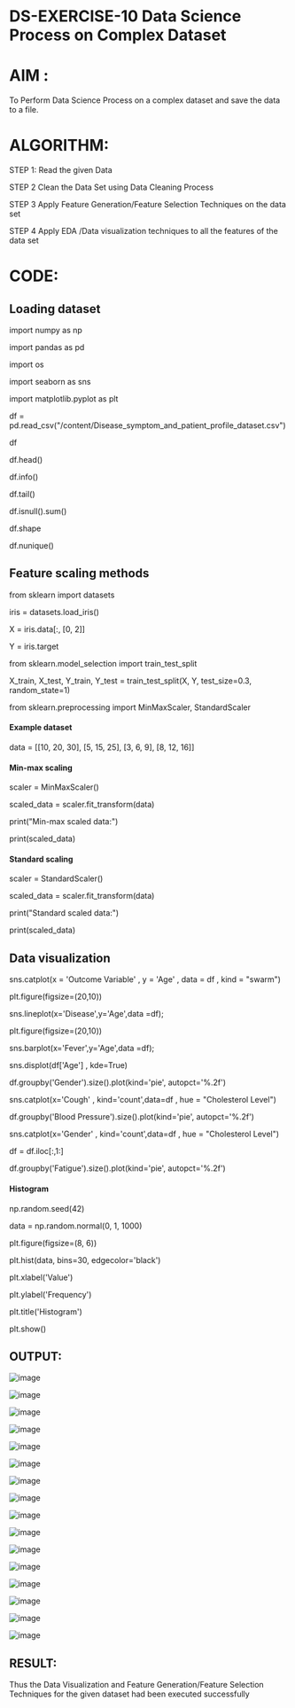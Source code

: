 # DS-EXERCISE-10  Data Science Process on Complex Dataset

# AIM :

 To Perform Data Science Process on a complex dataset and save the data to a file.
 
 # ALGORITHM:
 
 STEP 1: Read the given Data 
 
 STEP 2 Clean the Data Set using Data Cleaning Process 
 
 STEP 3 Apply Feature Generation/Feature Selection Techniques on the data set 
 
 STEP 4 Apply EDA /Data visualization techniques to all the features of the data set
 
 # CODE:
 
 ## Loading dataset
 
import numpy as np 

import pandas as pd

import os

import seaborn as sns

import matplotlib.pyplot as plt

df = pd.read_csv("/content/Disease_symptom_and_patient_profile_dataset.csv")

df

df.head()

df.info()

df.tail()

df.isnull().sum()

df.shape

df.nunique()

## Feature scaling methods

from sklearn import datasets

iris = datasets.load_iris()

X = iris.data[:, [0, 2]]

Y = iris.target

from sklearn.model_selection import train_test_split 

X_train, X_test, Y_train, Y_test = train_test_split(X, Y, test_size=0.3, random_state=1)

from sklearn.preprocessing import MinMaxScaler, StandardScaler

#### Example dataset

data = [[10, 20, 30],
       [5, 15, 25],
       [3, 6, 9],
       [8, 12, 16]]
       
#### Min-max scaling

scaler = MinMaxScaler()

scaled_data = scaler.fit_transform(data)

print("Min-max scaled data:")

print(scaled_data)

#### Standard scaling

scaler = StandardScaler()

scaled_data = scaler.fit_transform(data)

print("Standard scaled data:")

print(scaled_data)

## Data visualization

sns.catplot(x = 'Outcome Variable' , y = 'Age' , data = df , kind = "swarm")

plt.figure(figsize=(20,10))

sns.lineplot(x='Disease',y='Age',data =df);

plt.figure(figsize=(20,10))

sns.barplot(x='Fever',y='Age',data =df);

sns.displot(df['Age'] , kde=True)

df.groupby('Gender').size().plot(kind='pie', autopct='%.2f')

sns.catplot(x='Cough' , kind='count',data=df , hue = "Cholesterol Level")

df.groupby('Blood Pressure').size().plot(kind='pie', autopct='%.2f')

sns.catplot(x='Gender' , kind='count',data=df , hue = "Cholesterol Level")

df = df.iloc[:,1:]

df.groupby('Fatigue').size().plot(kind='pie', autopct='%.2f')

#### Histogram

np.random.seed(42)

data = np.random.normal(0, 1, 1000)

plt.figure(figsize=(8, 6))

plt.hist(data, bins=30, edgecolor='black')

plt.xlabel('Value')

plt.ylabel('Frequency')

plt.title('Histogram')

plt.show()

## OUTPUT:

![image](https://github.com/Haripriya-Karunakaran/DS-EXERCISE-10/assets/126390051/3b77d019-281e-4c06-a6f9-e06b3942feb0)

![image](https://github.com/Haripriya-Karunakaran/DS-EXERCISE-10/assets/126390051/e9b3d45d-8441-4bf1-9894-62e6187bfa57)

![image](https://github.com/Haripriya-Karunakaran/DS-EXERCISE-10/assets/126390051/7aa3069e-a517-4d5e-8ac7-c210b566c5ad)

![image](https://github.com/Haripriya-Karunakaran/DS-EXERCISE-10/assets/126390051/e609c369-8ff4-4b9a-9878-687e2af58779)

![image](https://github.com/Haripriya-Karunakaran/DS-EXERCISE-10/assets/126390051/36c264a8-247a-4cea-a3fe-4dee5175f2e1)

![image](https://github.com/Haripriya-Karunakaran/DS-EXERCISE-10/assets/126390051/07e3b5c5-f3d4-408a-9304-956e492c7b22)

![image](https://github.com/Haripriya-Karunakaran/DS-EXERCISE-10/assets/126390051/91027976-e33d-4592-ad85-75999ea0c980)

![image](https://github.com/Haripriya-Karunakaran/DS-EXERCISE-10/assets/126390051/6713b7c3-92f8-499f-b533-4766bb974432)

![image](https://github.com/Haripriya-Karunakaran/DS-EXERCISE-10/assets/126390051/7f47bf7a-3c16-4e1a-9777-d2dad17ee15b)

![image](https://github.com/Haripriya-Karunakaran/DS-EXERCISE-10/assets/126390051/fd23d808-2ebc-441c-a370-95437013a401)

![image](https://github.com/Haripriya-Karunakaran/DS-EXERCISE-10/assets/126390051/87f63a52-af16-4689-8982-ecbea4c900ef)

![image](https://github.com/Haripriya-Karunakaran/DS-EXERCISE-10/assets/126390051/b890683b-8cb4-47c7-bd34-68ae24ab4655)

![image](https://github.com/Haripriya-Karunakaran/DS-EXERCISE-10/assets/126390051/8d8bdf64-cd0c-44b6-bd12-37464ad85e3f)

![image](https://github.com/Haripriya-Karunakaran/DS-EXERCISE-10/assets/126390051/cb7045be-c3b8-4db2-8354-2af774b4800d)

![image](https://github.com/Haripriya-Karunakaran/DS-EXERCISE-10/assets/126390051/536ff592-a606-4169-98ff-0904916d0489)

![image](https://github.com/Haripriya-Karunakaran/DS-EXERCISE-10/assets/126390051/3a1ee0bb-60c0-4568-832d-a8d7537a98dd)

## RESULT:

Thus the Data Visualization and Feature Generation/Feature Selection Techniques for the given dataset had been executed successfully


